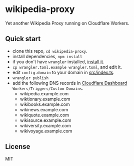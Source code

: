 
# wikipedia-proxy

Yet another Wikipedia Proxy running on Cloudflare Workers.

## Quick start

* clone this repo, `cd wikipedia-proxy`.
* install dependencies, `npm install`
* if you don't have `wrangler` installed, [install it](https://developers.cloudflare.com/workers/#installing-the-workers-cli).
* `cp wrangler.toml.example wrangler.toml`, and edit it.
* edit `config.domain` to your domain in [src/index.ts](src/index.ts).
* `wrangler publish`
* add the following DNS records in [Cloudflare Dashboard](https://dash.cloudflare.com/) `Workers/Triggers/Custom Domains`.
    * wikipedia.example.com
    * wiktionary.example.com
    * wikibooks.example.com
    * wikinews.example.com
    * wikiquote.example.com
    * wikisource.example.com
    * wikiversity.example.com
    * wikivoyage.example.com

## License

MIT
